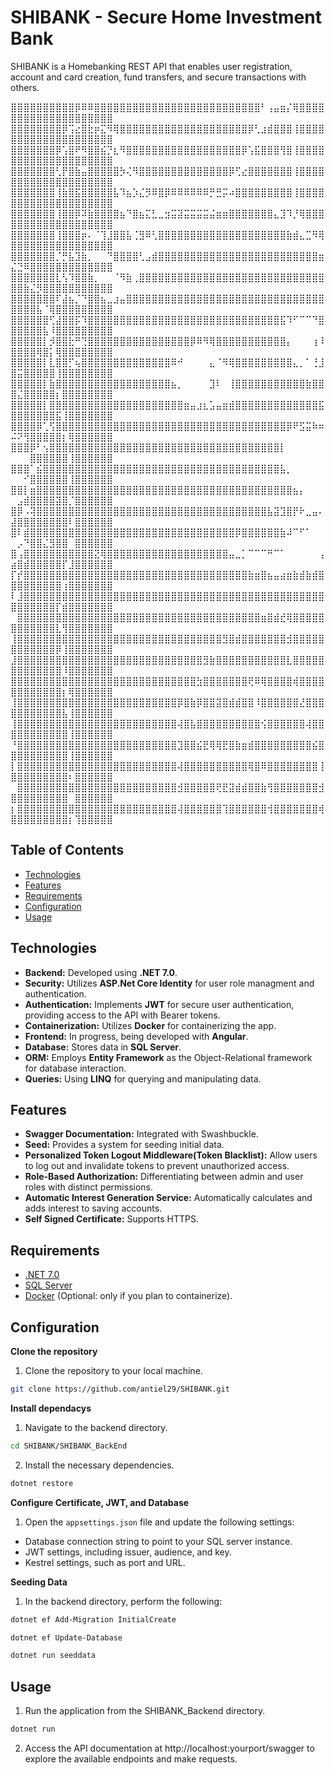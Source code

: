 # SHIBANK - Secure Home Investment Bank
SHIBANK is a Homebanking REST API that enables user registration, account and card creation, fund transfers, and secure transactions with others.

⣿⣿⣿⣿⣿⣿⣿⣿⣿⣿⡿⠿⠿⣿⣿⣿⣿⣿⣿⣿⣿⣿⣿⣿⣿⣿⣿⣿⣿⣿⣿⣿⣿⣿⣿⣿⣿⣿⣿⠃⢠⣤⣶⡌⢿⣿⣿⣿⣿⣿⣿⣿⣿⣿⣿⣿⣿⣿⣿⣿⣿⣿⣿⣿⣿
⣿⣿⣿⣿⣿⣿⣿⣿⡿⢩⣔⣿⣗⡶⣍⠻⢿⣿⣿⣿⣿⣿⣿⣿⣿⣿⣿⣿⣿⣿⣿⣿⣿⣿⣿⣿⣿⡿⢃⣰⣾⣿⣿⣿⢸⣿⣿⣿⣿⣿⣿⣿⣿⣿⣿⣿⣿⣿⣿⣿⣿⣿⣿⣿⣿
⣿⣿⣿⣿⣿⣿⣿⡿⢡⣿⠟⠻⣿⣿⣮⡙⣆⠻⣿⣿⣿⣿⣿⣿⣿⣿⣿⣿⣿⣿⣿⣿⣿⣿⣿⣿⡿⢡⣯⣿⣿⣿⢻⣿⢸⣿⣿⣿⣿⣿⣿⣿⣿⣿⣿⣿⣿⣿⣿⣿⣿⣿⣿⣿⣿
⣿⣿⣿⣿⣿⣿⣿⢃⡟⣿⣷⣤⣿⣿⣿⣿⣿⡳⢌⠻⣿⣿⣿⣿⣿⣿⣿⣿⣿⣿⣿⣿⣿⣿⡿⢋⣔⣿⣿⣿⣿⣿⣿⣿⢸⣿⣿⣿⣿⣿⣿⣿⣿⣿⣿⣿⣿⣿⣿⣿⣿⣿⣿⣿⣿
⣿⣿⣿⣿⣿⣿⣿⢸⣷⣿⣯⣿⣿⣿⣿⣿⣧⠹⣦⡱⣌⡻⠿⣿⡿⠿⠿⠿⠿⠿⠿⡛⣛⡭⠴⣿⣿⣿⣿⣿⣿⣿⣿⣿⢸⣿⣿⣿⣿⣿⣿⣿⣿⣿⣿⣿⣿⣿⣿⣿⣿⣿⣿⣿⣿
⣿⣿⣿⣿⣿⣿⣿⢸⣿⣿⡿⠽⣷⣿⣿⣿⣿⣦⠙⣿⣦⣍⣃⣀⣲⣭⣽⣭⣭⣭⣭⣬⣶⣶⣿⣿⣿⣿⣿⣿⣿⣄⣹⠹⡘⢿⣿⣿⣿⣿⣿⣿⣿⣿⣿⣿⣿⣿⣿⣿⣿⣿⣿⣿⣿
⣿⣿⣿⣿⣿⣿⣿⢸⣿⣿⣿⡶⠄⠈⢹⣸⣿⣿⣧⢈⣻⠿⢃⣿⣿⣿⣿⣿⣿⣿⣿⣿⣿⣿⣿⣿⣿⣿⣿⣿⣿⣿⣿⣷⣾⣄⣉⠻⢿⣿⣿⣿⣿⣿⣿⣿⣿⣿⣿⣿⣿⣿⣿⣿⣿
⣿⣿⣿⣿⣿⣿⣿⡈⡛⣧⣹⣷⡀⠀⠀⠙⣿⣿⣿⣿⢃⣠⣾⣿⣿⣿⣿⣿⣿⣿⣿⣿⣿⣿⣿⣿⣿⣿⣿⣿⣿⣿⣿⣿⣿⣿⣿⣿⣶⣌⣙⠿⣿⣿⣿⣿⣿⣿⣿⣿⣿⣿⣿⣿⣿
⣿⣿⣿⣿⣿⣿⣿⣇⢣⠹⣿⣿⣷⡀⠀⠀⠈⠻⣷⢀⣿⣿⣿⣿⣿⣿⣿⣿⣿⣿⣿⣿⣿⣿⣿⣿⣿⣿⣿⣿⣿⣿⣿⣿⣿⣿⣿⣿⣿⣿⣿⣷⣌⡻⣿⣿⣿⣿⣿⣿⣿⣿⣿⣿⣿
⣿⣿⣿⣿⣿⣿⣿⠏⣼⣦⡈⠙⣿⣿⣦⣀⣰⣤⣿⣿⣿⣿⣿⣿⣿⣿⣿⣿⣿⣿⣿⣿⣿⣿⣿⣿⣿⣿⣿⣿⣿⣿⣿⣿⣿⣿⣿⣿⣿⣿⣿⣿⣿⣧⠈⢿⣿⣿⣿⣿⣿⣿⣿⣿⣿
⣿⣿⣿⣿⣿⣿⢋⣼⣿⣿⡯⠹⣿⣿⣿⣿⣿⣿⣿⣿⣿⣿⣿⣿⣿⣿⣿⣿⣿⣿⣿⣿⣿⣿⣿⣿⣿⣿⣿⣿⣿⣿⣯⠹⠋⠉⠉⠙⣿⣿⣿⣿⣿⣿⣧⠸⣿⣿⣿⣿⣿⣿⣿⣿⣿
⣿⣿⣿⣿⣿⡇⡺⣿⣿⣗⠛⢙⣿⣿⣿⣿⣿⣿⣿⣿⣿⣿⣿⣿⣿⣿⣿⣿⡿⠿⠻⢿⣿⣿⣿⣿⣿⣿⣿⣿⣿⣿⣿⡄⠀⠀⠀⢰⠸⣿⣿⣿⣿⢿⣿⡅⢿⣿⣿⣿⣿⣿⣿⣿⣿
⣿⣿⣿⣿⣿⡇⣇⣿⣿⡋⢦⣿⣿⣿⣿⣿⣿⣿⣿⣿⣿⣿⣿⣿⣿⠿⠚⠀⠀⠀⠀⣄⠈⠻⢿⣿⣿⣿⣿⣿⣿⣿⣿⣿⣄⡀⠁⢘⣸⣿⣭⣿⣿⣿⣿⣿⢸⣿⣿⣿⣿⣿⣿⣿⣿
⣿⣿⣿⣿⣿⡇⣷⣿⣿⣿⣿⣿⣿⣿⣿⣿⣿⣿⣿⣿⣿⣿⣿⣿⣿⣦⡀⠀⠀⠀⠀⣹⠇⠀⢸⣿⣿⣿⣿⣿⣿⣿⣿⣿⣿⣿⣷⣿⣿⣿⣌⣿⣿⣿⣿⣿⡆⣿⣿⣿⣿⣿⣿⣿⣿
⣿⣿⣿⣿⣿⡇⣿⣿⣿⣿⣿⣿⣿⣿⣿⣿⣿⣿⣿⣿⣿⣿⣿⣿⣿⣿⣿⣶⣤⣰⣆⣡⣤⣶⣾⣿⣿⣿⣿⣿⣿⣿⣿⣿⣿⣿⣿⣿⣯⣿⣿⣿⣿⣿⣿⣿⣯⢸⣿⣿⣿⣿⣿⣿⣿
⣿⣿⣿⣿⡿⢁⢫⣿⣿⣿⣿⣿⣿⣿⣿⣿⣿⣿⣿⣿⣿⣿⣿⣿⣿⣿⣿⣿⣿⣿⣿⣿⣿⣿⣿⣿⣿⣿⣿⣿⣿⣿⣿⡿⠟⣫⣭⠷⠶⠬⠝⢻⣿⣿⣿⣿⣿⡆⢿⣿⣿⣿⣿⣿⣿
⣿⣿⣿⡿⠃⢢⣿⣿⣿⣿⣿⣿⣿⣿⣿⣿⣿⣿⣿⣿⣿⣿⣿⣿⣿⣿⣿⣿⣿⣿⣿⣿⣿⣿⣿⣿⣿⣿⣿⣿⣿⣿⡇⠀⠀⠀⠀⠀⠀⠀⠀⠀⣿⣿⣿⣿⣿⣿⢸⣿⣿⣿⣿⣿⣿
⣿⣿⣿⠁⣮⣿⣿⣿⣿⣿⣿⣿⣿⣿⣿⣿⣿⣿⣿⣿⣿⣿⣿⣿⣿⣿⣿⣿⣿⣿⣿⣿⣿⣿⣿⣿⣿⣿⣿⣿⣿⣿⣧⡀⠀⠀⠀⠀⠀⠀⠀⠊⣿⣿⣿⣿⣿⣿⢸⣿⣿⣿⣿⣿⣿
⣿⣿⡇⣶⣿⣿⣿⣿⣿⣿⣿⣿⣿⣿⣿⣿⣿⣿⣿⣿⣿⣿⣿⣿⣿⣿⣿⣿⣿⣿⣿⣿⣿⣿⣿⣿⣿⣿⣿⣿⣿⣿⣿⣿⣦⡄⠀⠀⠀⠀⣠⣾⣿⣿⣿⣿⣽⣿⡈⣿⣿⣿⣿⣿⣿
⣿⡿⠠⢽⣿⣿⣿⣿⣿⣿⣿⣿⣿⣿⣿⣿⣿⣿⣿⣿⣿⣿⣿⣿⣿⣿⣿⣿⣿⣿⣿⣿⣿⣿⣿⣿⣿⣿⣿⣿⣧⣽⣹⣿⡟⠗⣀⣤⠄⣼⣿⣿⣿⣿⣿⣿⣿⣿⠇⣿⣿⣿⣿⣿⣿
⣿⠇⣾⣿⣿⣿⣿⣿⣿⣿⣿⣿⣿⣿⣿⣿⣿⣿⣿⣿⣿⣿⣿⣿⣿⣿⣿⣿⣿⣿⣿⣿⣿⣿⣿⡿⣿⣿⣿⣿⣿⣿⣷⠼⠉⠋⠁⠀⠀⠀⡠⠙⣿⣿⣌⣻⣿⣿⠀⣿⣿⣿⣿⣿⣿
⣿⢠⣿⣿⣿⣿⣿⣿⣿⣿⣿⣿⣿⣝⢿⣿⣿⣿⣿⣿⣿⣿⣿⣿⣿⣿⣿⣿⣿⣿⣿⣿⣿⣿⣤⣀⡁⠉⠉⠉⠛⠉⠁⠀⠀⠀⠀⠀⢠⣴⣿⣾⣿⣿⣿⣿⣿⡏⣸⣿⣿⣿⣿⣿⣿
⡏⡞⣿⣿⣿⣿⣿⣿⣿⣿⣿⣿⣿⣿⣿⣿⣿⣿⣿⣿⣿⣿⣿⣿⣿⣿⣿⣿⣿⣿⣿⣿⣿⣿⣿⣿⣿⣷⣶⣿⣦⣤⣴⣶⣷⣾⣷⣾⣿⣿⣿⣿⣿⣿⣿⣿⣿⢰⣿⣿⣿⣿⣿⣿⣿
⠇⣸⣿⣿⣿⣿⣿⣿⣿⣿⣿⣿⣿⣿⣿⣿⣿⣿⣿⣿⣿⣿⣿⣿⣿⣿⣿⣿⣿⣿⣿⣿⣿⣿⣿⣿⣿⣿⣿⣿⣿⣿⣿⣿⣿⣿⣿⣿⣿⣿⣿⣿⣿⣿⣿⣿⡏⣾⣿⣿⣿⣿⣿⣿⣿
⠀⣿⣿⣿⣿⣿⣿⣿⣿⣿⣿⣿⣿⣿⣿⣿⣿⣿⣿⣿⣿⣿⣿⣿⣿⣿⣿⣿⣿⣿⣿⣿⣿⣿⣿⣿⣿⣿⣿⣶⣿⣾⣞⢿⣿⣿⣿⣿⣿⣿⣿⣿⣿⣿⣿⣿⣇⢻⣿⣿⣿⣿⣿⣿⣿
⢸⣿⣿⣿⣿⣿⣿⣿⣿⣿⣿⣿⣿⣿⣿⣿⣿⣿⣿⣿⣿⣿⣿⣿⣿⣿⣿⣿⣿⣿⣿⣿⣿⣻⣿⣾⣿⣿⣿⣿⣿⣿⣿⣺⣿⣿⣿⣿⣿⣿⣿⣿⣿⣿⣿⣿⡿⢸⣿⣿⣿⣿⣿⣿⣿
⣸⣿⣿⣿⣿⣿⣿⣿⣿⣿⣿⣿⣿⣿⣿⣿⣿⣿⣿⣿⣿⣿⣿⣿⣿⣿⣿⣿⣿⣿⣻⣷⣿⣿⣿⣿⣿⣿⣿⣿⣿⣿⣿⣇⣿⣿⣿⣿⣿⣿⣿⣿⣿⣿⣿⣿⣿⠸⣿⣿⣿⣿⣿⣿⣿
⣿⣿⣿⣿⣿⣿⣿⣿⣿⣿⣿⣿⣿⣿⣿⣿⣿⣿⣿⣿⣿⣿⣿⣿⣿⣿⣿⣿⣿⣳⣿⣿⣿⣿⣿⣿⣿⢟⠿⢿⣿⣿⣿⣿⢾⣿⣿⣿⣿⣿⣿⣿⣿⣿⣿⣿⣿⡆⢿⣿⣿⣿⣿⣿⣿
⢸⣿⣿⣿⣿⣿⣿⣿⣿⣿⣿⣿⣿⣿⣿⣿⣿⣿⣿⣿⣿⣿⣿⣿⣿⣿⡿⣿⣷⡿⣿⣿⣽⣿⣾⣾⣿⣿⠸⣿⣿⣿⣿⣿⣿⣜⣿⣿⣿⣿⣿⣿⣿⣿⣿⣿⣿⣧⢸⣿⣿⣿⣿⣿⣿
⢸⣿⣿⣿⣿⣿⣿⣿⣿⣿⣿⣿⣿⣿⣿⣿⣿⣿⣿⣿⣿⣿⣿⣿⣿⣿⢼⣿⣧⣿⣿⣿⣿⣿⣿⣿⣿⣿⣿⢪⣿⣿⣿⣿⣿⣿⢼⣿⣿⣿⣿⣿⣿⣿⣿⣿⣿⣿⢸⣿⣿⣿⣿⣿⣿
⠘⣿⣿⣿⣿⣿⣿⣿⣿⣿⣿⣿⣿⣿⣿⣿⣿⣿⣿⣿⣿⣿⣿⣿⣿⣿⣹⣿⣿⣮⣟⢿⢿⣟⣿⣷⣶⣾⣿⣿⣿⣿⣿⣿⣿⣿⣿⣮⣿⣿⣿⣿⣿⣿⣿⣿⣿⣿⢸⣿⣿⣿⣿⣿⣿
⡇⣿⣿⣿⣿⣿⣿⣿⣿⣿⣿⣿⣿⣿⣿⣿⣿⣿⣿⣿⣿⣿⣿⣿⣿⣿⢼⣿⣿⣿⣿⣿⣿⣿⣿⣿⣿⢿⣿⠿⣿⣿⣿⣿⣿⣿⣿⣿⢸⣿⣿⣿⣿⣿⣿⣿⣿⣿⠆⣿⣿⣿⣿⣿⣿
⠀⣿⣿⣿⣿⣿⣿⣿⣿⣿⣿⣿⣿⣿⣿⣿⣿⣿⣿⣿⣿⣿⣿⣿⣿⣿⣺⣿⣿⣿⣿⣿⢟⣟⣽⣾⣾⣿⣿⣷⢻⣿⣿⣿⣿⣿⣿⣿⣺⣿⣿⣿⣿⣿⣿⣿⣿⣿⠀⣿⣿⣿⣿⣿⣿
⡆⣿⣿⣿⣿⣿⣿⣿⣿⣿⣿⣿⣿⣿⣿⣿⣿⣿⣿⣿⣿⣿⣿⣿⣿⣿⢼⣿⣿⣿⣿⣿⣿⢹⣿⣿⣿⣿⣿⣿⢺⣿⣿⣿⣿⣿⣿⣿⢾⣿⣿⣿⣿⣿⣿⣿⣿⣿⡆⢹⣿⣿⣿⣿⣿

## Table of Contents
- [Technologies](#technologies)
- [Features](#features)
- [Requirements](#requirements)
- [Configuration](#configuration)
- [Usage](#usage)

## Technologies
- **Backend:** Developed using **.NET 7.0**.
- **Security:** Utilizes **ASP.Net Core Identity** for user role managment and authentication.
- **Authentication:** Implements **JWT** for secure user authentication, providing access to the API with Bearer tokens.
- **Containerization:** Utilizes **Docker** for containerizing the app.
- **Frontend:** In progress, being developed with **Angular**.
- **Database:** Stores data in **SQL Server**.
- **ORM:** Employs **Entity Framework** as the Object-Relational framework for database interaction.
- **Queries:** Using **LINQ** for querying and manipulating data.

## Features
- **Swagger Documentation:** Integrated with Swashbuckle.
- **Seed:** Provides a system for seeding initial data.
- **Personalized Token Logout Middleware(Token Blacklist):** Allow users to log out and invalidate tokens to prevent unauthorized access.
- **Role-Based Authorization:** Differentiating between admin and user roles with distinct permissions.
- **Automatic Interest Generation Service:** Automatically calculates and adds interest to saving accounts.
- **Self Signed Certificate:** Supports HTTPS.

## Requirements
- [.NET 7.0](https://dotnet.microsoft.com/en-us/download)
- [SQL Server](https://www.microsoft.com/en-us/sql-server/sql-server-downloads)
- [Docker](https://www.docker.com/products/docker-desktop/) (Optional: only if you plan to containerize).
  
## Configuration

**Clone the repository**

1. Clone the repository to your local machine.
```bash
git clone https://github.com/antiel29/SHIBANK.git
```

**Install dependacys**

1. Navigate to the backend directory.
```bash
cd SHIBANK/SHIBANK_BackEnd
```

2. Install the necessary dependencies.
```bash
dotnet restore
```

**Configure Certificate, JWT, and Database**
1. Open the `appsettings.json` file and update the following settings:
- Database connection string to point to your SQL server instance.
- JWT settings, including issuer, audience, and key.
- Kestrel settings, such as port and URL.

**Seeding Data**

1. In the backend directory, perform the following:

```bash
dotnet ef Add-Migration InitialCreate
```

```bash
dotnet ef Update-Database
```

```bash
dotnet run seeddata
```

## Usage

1. Run the application from the SHIBANK_Backend directory.

```bash
dotnet run
```

2. Access the API documentation at http://localhost:yourport/swagger to explore the available endpoints and make requests.

